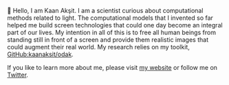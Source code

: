 👋 Hello, I am Kaan Akşit. I am a scientist curious about computational methods related to light.
The computational models that I invented so far helped me build screen technologies that could one day become an integral part of our lives. 
My intention in all of this is to free all human beings from standing still in front of a screen and provide them realistic images that could augment their real world.
My research relies on my toolkit, [GitHub:kaanaksit/odak](https://github.com/kaanaksit/odak).

If you like to learn more about me, please visit [my website](https://kaanaksit.com) or follow me on [Twitter](https://twitter.com/kaanaksit).
